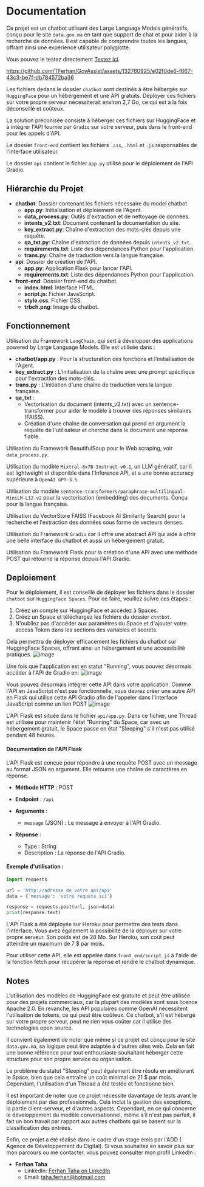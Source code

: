 # Documentation

Ce projet est un chatbot utilisant des Large Language Models génératifs, conçu pour le site `data.gov.ma` en tant que support de chat et pour aider à la recherche de données. Il est capable de comprendre toutes les langues, offrant ainsi une expérience utilisateur polyglotte.

Vous pouvez le testez directement [Testez ici](https://huggingface.co/spaces/tferhan/data_gov_ma).

https://github.com/TFerhan/GovAssist/assets/132760925/e02f0de6-f667-43c3-be7f-db784572ba36


Les fichiers dedans le dossier `chatbot` sont destinés à être hébergés sur `HuggingFace` pour un hébergement et une API gratuits. Déployer ces fichiers sur votre propre serveur nécessiterait environ 2,7 Go, ce qui est à la fois déconseillé et coûteux.

La solution préconisée consiste à héberger ces fichiers sur HuggingFace et à intégrer l'API fournie par `Gradio` sur votre serveur, puis dans le front-end pour les appels d'API.

Le dossier `front-end` contient les fichiers `.css`, `.html` et `.js` responsables de l'interface utilisateur.

Le dossier `api` contient le fichier `app.py` utilisé pour le déploiement de l'API Gradio. 

## Hiérarchie du Projet
- **chatbot**: Dossier contenant les fichiers nécessaire du model chatbot
  - **app.py**: Initialisation et déploiement de l'Agent.
  - **data_process.py**: Outils d'extraction et de nettoyage de données.
  - **intents_v2.txt**: Document contenant la documentation du site.
  - **key_extract.py**: Chaîne d'extraction des mots-clés depuis une requête.
  - **qa_txt.py**: Chaîne d'extraction de données depuis `intents_v2.txt`.
  - **requirements.txt**: Liste des dépendances Python pour l'application.
  - **trans.py**: Chaîne de traduction vers la langue française.
- **api**: Dossier de création de l'API.
  - **app.py**: Application Flask pour lancer l'API.
  - **requirements.txt**: Liste des dépendances Python pour l'application.
- **front-end**: Dossier front-end du chatbot.
  - **index.html**: Interface HTML.
  - **script.js**: Fichier JavaScript.
  - **style.css**: Fichier CSS.
  - **trbch.png**: Image du chatbot.

## Fonctionnement

Utilisation du Framework `LangChain`, qui sert à développer des applications powered by Large Language Models. Elle est utilisée dans :
- **chatbot/app.py** : Pour la structuration des fonctions et l'initialisation de l'Agent.
- **key_extract.py** : L'initialisation de la chaîne avec une prompt spécifique pour l'extraction des mots-clés.
- **trans.py** : L'initiation d'une chaîne de traduction vers la langue française.
- **qa_txt** :
    - Vectorisation du document (intents_v2.txt) avec un sentence-transformer pour aider le modèle à trouver des réponses similaires (FAISS).
    - Création d'une chaîne de conversation qui prend en argument la requête de l'utilisateur et cherche dans le document une réponse fiable.

Utilisation du Framework BeautifulSoup pour le Web scraping, voir `data_process.py`.

Utilisation du modèle `Mixtral-8x7B-Instruct-v0.1`, un LLM génératif, car il est lightweight et disponible dans l'Inference API, et a une bonne accuracy supérieure à `OpenAI GPT-3.5`.

Utilisation du modèle `sentence-transformers/paraphrase-multilingual-MiniLM-L12-v2` pour la vectorisation (embedding) des documents. Conçu pour la langue française.

Utilisation du VectorStore FAISS (Facebook AI Similarity Search) pour la recherche et l'extraction des données sous forme de vecteurs denses.

Utilisation du Framework `Gradio` car il offre une abstract API qui aide à offrir une belle interface du chatbot et aussi un hébergement gratuit.

Utilisation du Framework Flask pour la création d'une API avec une méthode POST qui retourne la réponse depuis l'API Gradio.

## Deploiement

Pour le déploiement, il est conseillé de déployer les fichiers dans le dossier `chatbot` sur `HuggingFace Spaces`. Pour ce faire, veuillez suivre ces étapes :

1. Créez un compte sur HuggingFace et accédez à Spaces.
2. Créez un Space et téléchargez les fichiers du dossier `chatbot`.
3. N'oubliez pas d'accéder aux paramètres du Space et d'ajouter votre access Token dans les sections des variables et secrets.

Cela permettra de déployer efficacement les fichiers du chatbot sur HuggingFace Spaces, offrant ainsi un hébergement et une accessibilité pratiques.
![image](https://github.com/TFerhan/GovAssist/assets/132760925/7d14e0fc-58ea-4611-8a62-1ec740741c29)

Une fois que l'application est en statut "Running", vous pouvez désormais accéder à l'API de Gradio en:
![image](https://github.com/TFerhan/GovAssist/assets/132760925/dd3e2ac8-f393-43aa-aa9a-f1a688f7e73f)

Vous pouvez désormais intégrer cette API dans votre application. Comme l'API en JavaScript n'est pas fonctionnelle, vous devrez créer une autre API en Flask qui utilise cette API Gradio afin de l'appeler dans l'interface JavaScript comme un lien POST
![image](https://github.com/TFerhan/GovAssist/assets/132760925/dd3f4a5f-33ab-4e8f-9a13-a7e3e8d5965d)

L'API Flask est située dans le fichier `api/app.py`. Dans ce fichier, une Thread est utilisée pour maintenir l'état "Running" du Space, car avec un hébergement gratuit, le Space passe en état "Sleeping" s'il n'est pas utilisé pendant 48 heures.

#### Documentation de l'API Flask

L'API Flask est conçue pour répondre à une requête POST avec un message au format JSON en argument. Elle retourne une chaîne de caractères en réponse.

- **Méthode HTTP** : POST

- **Endpoint** : `/api`

- **Arguments** :
  - `message` (JSON) : Le message à envoyer à l'API Gradio.

- **Réponse** :
  - Type : String
  - Description : La réponse de l'API Gradio.

#### Exemple d'utilisation :

```python
import requests

url = 'http://adresse_de_votre_api/api'
data = {'message': 'votre requete ici'}

response = requests.post(url, json=data)
print(response.text)
```


L'API Flask a été déployée sur Heroku pour permettre des tests dans l'interface. Vous avez également la possibilité de la déployer sur votre propre serveur. Son poids est de 28 Mo. Sur Heroku, son coût peut atteindre un maximum de 7 $ par mois.

Pour utiliser cette API, elle est appelée dans `front_end/script.js` à l'aide de la fonction fetch pour récupérer la réponse et rendre le chatbot dynamique.

## Notes
L'utilisation des modèles de HuggingFace est gratuite et peut être utilisée pour des projets commerciaux, car la plupart des modèles sont sous licence Apache 2.0. En revanche, les API populaires comme OpenAI nécessitent l'utilisation de tokens, ce qui peut être coûteux. Ce chatbot, s'il est hébergé sur votre propre serveur, peut ne rien vous coûter car il utilise des technologies open source.

Il convient également de noter que même si ce projet est conçu pour le site `data.gov.ma`, sa logique peut être adaptée à d'autres sites web. Cela en fait une bonne référence pour tout enthousiaste souhaitant héberger cette structure pour son propre service ou organisation.

Le problème du statut "Sleeping" peut également être résolu en améliorant le Space, bien que cela entraîne un coût minimal de 21 $ par mois. Cependant, l'utilisation d'un Thread a été testée et fonctionne bien.

Il est important de noter que ce projet nécessite davantage de tests avant le déploiement par des professionnels. Cela inclut la gestion des exceptions, la partie client-serveur, et d'autres aspects. Cependant, en ce qui concerne le développement du modèle conversationnel, même s'il n'est pas parfait, il fait un bon travail par rapport aux autres chatbots qui se basent sur la classification des entrées.



Enfin, ce projet a été réalisé dans le cadre d'un stage émis par l'ADD ( Agence de Développement du Digital). Si vous souhaitez en savoir plus sur mon parcours ou me contacter, vous pouvez consulter mon profil LinkedIn :

- **Ferhan Taha**
  - LinkedIn: [Ferhan Taha on LinkedIn](https://www.linkedin.com/in/tferhan/)
  - Email: taha.ferhan@hotmail.com
